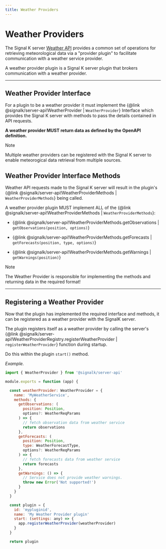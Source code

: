 ```yaml
---
title: Weather Providers
---
```


# Weather Providers

The Signal K server [Weather API](../rest-api/weather_api.md) provides a common set of operations for retrieving meteorological data via a "provider plugin" to facilitate communication with a weather service provider.

A weather provider plugin is a Signal K server plugin that brokers communication with a weather provider.

---

## Weather Provider Interface

For a plugin to be a weather provider it must implement the {@link @signalk/server-api!WeatherProvider | `WeatherProvider`} Interface which provides the Signal K server with methods to pass the details contained in API requests.

**A weather provider MUST return data as defined by the OpenAPI definition.**

> [!NOTE]
> Multiple weather providers can be registered with the Signal K server to enable meteorogical data retrieval from multiple sources.

## Weather Provider Interface Methods

Weather API requests made to the Signal K server will result in the plugin's {@link @signalk/server-api!WeatherProviderMethods | `WeatherProviderMethods`} being called.

A weather provider plugin MUST implement ALL of the {@link @signalk/server-api!WeatherProviderMethods | `WeatherProviderMethods`}:

- {@link @signalk/server-api!WeatherProviderMethods.getObservations | `getObservations(position, options)`}

- {@link @signalk/server-api!WeatherProviderMethods.getForecasts | `getForecasts(position, type, options)`}

- {@link @signalk/server-api!WeatherProviderMethods.getWarnings | `getWarnings(position)`}

> [!NOTE]
> The Weather Provider is responsible for implementing the methods and returning data in the required format!

---

## Registering a Weather Provider

Now that the plugin has implemented the required interface and methods, it can be registered as a weather provider with the SignalK server.

The plugin registers itself as a weather provider by calling the server's {@link @signalk/server-api!WeatherProviderRegistry.registerWeatherProvider | `registerWeatherProvider`} function during startup.

Do this within the plugin `start()` method.

_Example._

```javascript
import { WeatherProvider } from '@signalk/server-api'

module.exports = function (app) {

  const weatherProvider: WeatherProvider = {
    name: 'MyWeatherService',
    methods: {
      getObservations: (
        position: Position,
        options?: WeatherReqParams
      ) => {
        // fetch observation data from weather service
        return observations
      },
      getForecasts: (
        position: Position,
        type: WeatherForecastType,
        options?: WeatherReqParams
      ) => {
        // fetch forecasts data from weather service
        return forecasts
      },
      getWarnings: () => {
        // Service does not provide weather warnings.
        throw new Error('Not supported!')
      }
    }
  }

  const plugin = {
    id: 'mypluginid',
    name: 'My Weather Provider plugin'
    start: (settings: any) => {
      app.registerWeatherProvider(weatherProvider)
    }
  }

  return plugin
```
